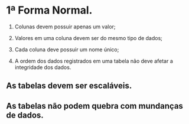 # 1ª Forma Normal.

  1. Colunas devem possuir apenas um valor;

  2. Valores em uma coluna devem ser do mesmo tipo de dados;

  3. Cada coluna deve possuir um nome único;

  4. A ordem dos dados registrados em uma tabela não deve afetar a integridade dos dados.


## As tabelas devem ser escaláveis.

## As tabelas não podem quebra com mundanças de dados.













